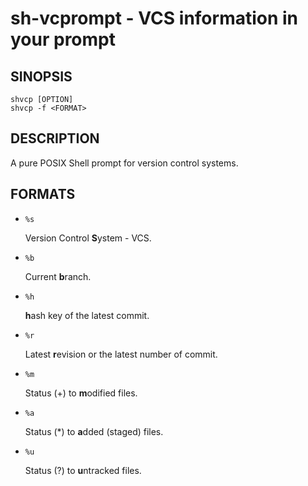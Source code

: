 sh-vcprompt - VCS information in your prompt
============================================

## SINOPSIS

    shvcp [OPTION]  
    shvcp -f <FORMAT>  

## DESCRIPTION

A pure POSIX Shell prompt for version control systems.

## FORMATS

- `%s`

  Version Control **S**ystem - VCS.

- `%b`

  Current **b**ranch.

- `%h`

  **h**ash key of the latest commit.

- `%r`

  Latest **r**evision or the latest number of commit.

- `%m`

  Status (+) to **m**odified files.

- `%a`

  Status (\*) to **a**dded (staged) files.

- `%u`

  Status (?) to **u**ntracked files.

